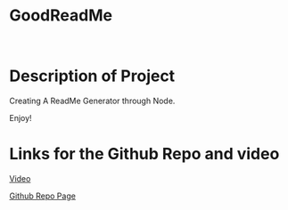 # GoodReadMe
​
# Description of Project
Creating A ReadMe Generator through Node. 

 Enjoy!



# Links for the Github Repo and video
[Video](https://drive.google.com/file/d/1hicCq-8l-2gHrRhUyZqTiHvAaX1EZEw8/view)


[Github Repo Page](https://github.com/rebeccachiquete/GoodReadMe)
​
​
